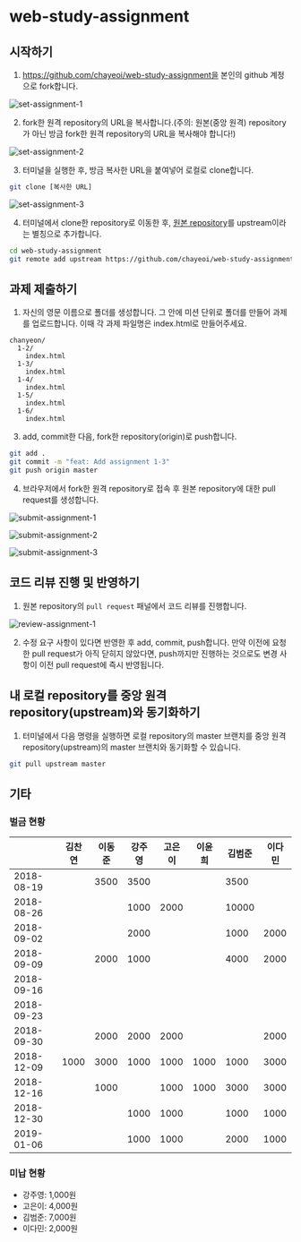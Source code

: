 # web-study-assignment

## 시작하기

1. https://github.com/chayeoi/web-study-assignment을 본인의 github 계정으로 fork합니다.

![set-assignment-1](./assets/set-assignment-1.png)

2. fork한 원격 repository의 URL을 복사합니다.(주의: 원본(중앙 원격) repository가 아닌 방금 fork한 원격 repository의 URL을 복사해야 합니다!)

![set-assignment-2](./assets/set-assignment-2.png)

3. 터미널을 실행한 후, 방금 복사한 URL을 붙여넣어 로컬로 clone합니다.

```bash
git clone [복사한 URL]
```

![set-assignment-3](./assets/set-assignment-3.png)

4. 터미널에서 clone한 repository로 이동한 후, [원본 repository](https://github.com/chayeoi/web-study-assignment)를 upstream이라는 별칭으로 추가합니다.

```bash
cd web-study-assignment
git remote add upstream https://github.com/chayeoi/web-study-assignment.git
```

## 과제 제출하기

1. 자신의 영문 이름으로 폴더를 생성합니다. 그 안에 미션 단위로 폴더를 만들어 과제를 업로드합니다. 이때 각 과제 파일명은 index.html로 만들어주세요.

```plain
chanyeon/
  1-2/
    index.html
  1-3/
    index.html
  1-4/
    index.html
  1-5/
    index.html
  1-6/
    index.html
```

3. add, commit한 다음, fork한 repository(origin)로 push합니다.

```bash
git add .
git commit -m "feat: Add assignment 1-3"
git push origin master
```

4. 브라우저에서 fork한 원격 repository로 접속 후 원본 repository에 대한 pull request를 생성합니다.

![submit-assignment-1](./assets/submit-assignment-1.png)

![submit-assignment-2](./assets/submit-assignment-2.png)

![submit-assignment-3](./assets/submit-assignment-3.png)

## 코드 리뷰 진행 및 반영하기

1. 원본 repository의 `pull request` 패널에서 코드 리뷰를 진행합니다.

![review-assignment-1](./assets/review-assignment-1.png)

2. 수정 요구 사항이 있다면 반영한 후 add, commit, push합니다. 만약 이전에 요청한 pull request가 아직 닫히지 않았다면, push까지만 진행하는 것으로도 변경 사항이 이전 pull request에 즉시 반영됩니다.

## 내 로컬 repository를 중앙 원격 repository(upstream)와 동기화하기

1. 터미널에서 다음 명령을 실행하면 로컬 repository의 master 브랜치를 중앙 원격 repository(upstream)의 master 브랜치와 동기화할 수 있습니다.

```bash
git pull upstream master
```

## 기타

### 벌금 현황

|            |  김찬연  |  이동준  |  강주영  |  고은이  |  이윤희  |  김범준  |  이다민  |
| ---------- |  ----  |  ----  |  ----  |  ----  |  ----  |  ----  |  ----  |
| 2018-08-19 |        |  3500  |  3500  |        |        |  3500  |        |
| 2018-08-26 |        |        |  1000  |  2000  |        | 10000  |        |
| 2018-09-02 |        |        |  2000  |        |        |  1000  |  2000  |
| 2018-09-09 |        |  2000  |  1000  |        |        |  4000  |  2000  |
| 2018-09-16 |        |        |        |        |        |        |        |
| 2018-09-23 |        |        |        |        |        |        |        |
| 2018-09-30 |        |  2000  |  2000  |  2000  |        |        |  2000  |
| 2018-12-09 |  1000  |  3000  |  1000  |  1000  |  1000  |  1000  |  3000  |
| 2018-12-16 |        |  1000  |        |  1000  |  1000  |  3000  |  3000  |
| 2018-12-30 |        |        |  1000  |  1000  |        |  1000  |  1000  |
| 2019-01-06 |        |        |  1000  |  1000  |        |  2000  |  1000  |

### 미납 현황

* 강주영: 1,000원
* 고은이: 4,000원
* 김범준: 7,000원
* 이다민: 2,000원
